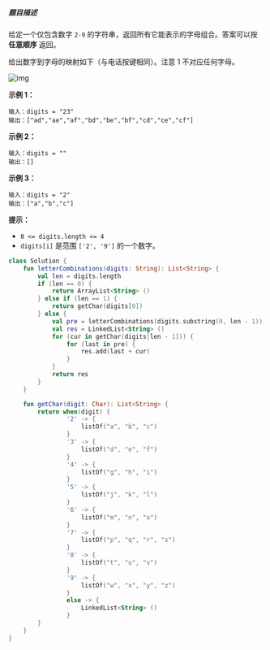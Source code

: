 ##### 题目描述

给定一个仅包含数字 `2-9` 的字符串，返回所有它能表示的字母组合。答案可以按 **任意顺序** 返回。

给出数字到字母的映射如下（与电话按键相同）。注意 1 不对应任何字母。

![img](https://assets.leetcode-cn.com/aliyun-lc-upload/original_images/17_telephone_keypad.png)

 

**示例 1：**

```
输入：digits = "23"
输出：["ad","ae","af","bd","be","bf","cd","ce","cf"]
```

**示例 2：**

```
输入：digits = ""
输出：[]
```

**示例 3：**

```
输入：digits = "2"
输出：["a","b","c"]
```

 

**提示：**

- `0 <= digits.length <= 4`
- `digits[i]` 是范围 `['2', '9']` 的一个数字。



```kotlin
class Solution {
    fun letterCombinations(digits: String): List<String> {
        val len = digits.length
        if (len == 0) {
            return ArrayList<String> ()
        } else if (len == 1) {
            return getChar(digits[0])
        } else {
            val pre = letterCombinations(digits.substring(0, len - 1))
            val res = LinkedList<String> ()
            for (cur in getChar(digits[len - 1])) {
                for (last in pre) {
                    res.add(last + cur)
                } 
            }
            return res
        }
    }

    fun getChar(digit: Char): List<String> {
        return when(digit) {
                '2' -> {
                    listOf("a", "b", "c")
                }
                '3' -> {
                    listOf("d", "e", "f")
                }
                '4' -> {
                    listOf("g", "h", "i")
                }
                '5' -> {
                    listOf("j", "k", "l")
                }
                '6' -> {
                    listOf("m", "n", "o")
                }
                '7' -> {
                    listOf("p", "q", "r", "s")
                }
                '8' -> {
                    listOf("t", "u", "v")
                }
                '9' -> {
                    listOf("w", "x", "y", "z")
                }
                else -> {
                    LinkedList<String> ()
                }
        }
    }
}
```

